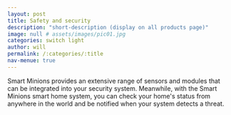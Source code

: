 ```yaml
---
layout: post
title: Safety and security
description: "short-description (display on all products page)"
image: null # assets/images/pic01.jpg
categories: switch light
author: will
permalink: /:categories/:title
nav-menue: true
---
```


Smart Minions provides an extensive range of sensors and modules that can be integrated into your security system. Meanwhile, with the Smart Minions smart home system, you can check your home's status from anywhere in the world and be notified when your system detects a threat.